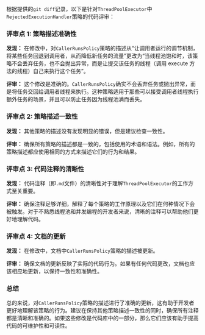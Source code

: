 根据提供的`git diff`记录，以下是针对`ThreadPoolExecutor`中`RejectedExecutionHandler`策略的代码评审：

### 评审点 1: 策略描述准确性

**发现：**
在修改中，对`CallerRunsPolicy`策略的描述从“让调用者运行的调节机制，将某些任务回退到调用者，从而降低新任务的流量”更改为“当线程池饱和时，该策略不会丢弃任务，也不会抛出异常，而是让提交该任务的线程（调用 execute 方法的线程）自己来执行这个任务”。

**评审：**
这个修改是准确的。`CallerRunsPolicy`确实不会丢弃任务或抛出异常，而是将任务交回给调用者线程来执行。这种策略适用于那些可以接受调用者线程执行额外任务的场景，并且可以防止任务因为线程池满而丢失。

### 评审点 2: 策略描述一致性

**发现：**
其他策略的描述没有发现明显的错误，但是建议检查一致性。

**评审：**
确保所有策略的描述都是一致的，包括使用的术语和语法。例如，所有的策略描述都应使用相同的方式来描述它们的行为和结果。

### 评审点 3: 代码注释的清晰性

**发现：**
代码注释（即`.md`文件）的清晰性对于理解`ThreadPoolExecutor`的工作方式至关重要。

**评审：**
确保注释足够详细，解释了每个策略的工作原理以及它们在何种情况下会被触发。对于不熟悉线程池和并发编程的开发者来说，清晰的注释可以帮助他们更好地理解代码。

### 评审点 4: 文档的更新

**发现：**
在修改中，文档中`CallerRunsPolicy`策略的描述被更新。

**评审：**
确保文档的更新反映了实际的代码行为。如果有任何代码更改，文档也应该相应地更新，以保持一致性和准确性。

### 总结

总的来说，对`CallerRunsPolicy`策略的描述进行了准确的更新，这有助于开发者更好地理解该策略的行为。建议在保持其他策略描述一致性的同时，确保所有注释都是清晰和准确的。如果这些修改是代码库中的一部分，那么它们应该有助于提高代码的可维护性和可读性。